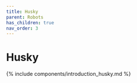 ```yaml
---
title: Husky
parent: Robots
has_children: true
nav_order: 3
---
```


# Husky

{% include components/introduction_husky.md %}
